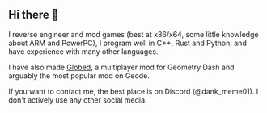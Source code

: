 ## Hi there 👋

I reverse engineer and mod games (best at x86/x64, some little knowledge about ARM and PowerPC), I program well in C++, Rust and Python, and have experience with many other languages.

I have also made [Globed](https://github.com/GlobedGD), a multiplayer mod for Geometry Dash and arguably the most popular mod on Geode.

If you want to contact me, the best place is on Discord (@dank_meme01). I don't actively use any other social media.
